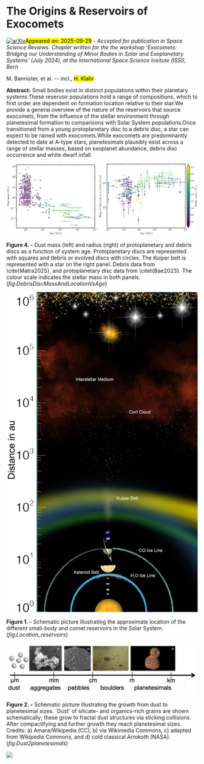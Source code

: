 <div class="macros" style="visibility:hidden;">
$\newcommand{\ensuremath}{}$
$\newcommand{\xspace}{}$
$\newcommand{\object}[1]{\texttt{#1}}$
$\newcommand{\farcs}{{.}''}$
$\newcommand{\farcm}{{.}'}$
$\newcommand{\arcsec}{''}$
$\newcommand{\arcmin}{'}$
$\newcommand{\ion}[2]{#1#2}$
$\newcommand{\textsc}[1]{\textrm{#1}}$
$\newcommand{\hl}[1]{\textrm{#1}}$
$\newcommand{\footnote}[1]{}$
$\newcommand{\aap}{{Astron. Astrophys.}}$
$\newcommand{\aapr}{{Astron. Astrophys. Rev.}}$
$\newcommand{\aj}{{Astron. J.}}$
$\newcommand{\apj}{{Astrophys. J.}}$
$\newcommand{\apjl}{{Astrophys. J. Lett.}}$
$\newcommand{\apjs}{{Astrophys. J. Supp. Ser.}}$
$\newcommand{\apss}{{Astrophys. Space Sci.}}$
$\newcommand{\araa}{{Annu. Rev. Astron. Astrophys.}}$
$\newcommand{\grl}{{Geophys. Res. Lett.}}$
$\newcommand{\icarus}{{Icarus}}$
$\newcommand{\iaucirc}{{Int. Astron. U. Circ.}}$
$\newcommand{\jgr}{{J. Geophys. Res.}}$
$\newcommand{\mnras}{{Mon. Not. Roy. Astron. Soc.}}$
$\newcommand{\na}{{New Astronomy}}$
$\newcommand{\nat}{{Nature}}$
$\newcommand{\pasj}{{Publ. Astron. Soc. Jap.}}$
$\newcommand{\pasp}{{Publ. Astron. Soc. Pac.}}$
$\newcommand{\planss}{{Plan. Spac. Sci.}}$
$\newcommand{\procspie}{{Proc. of SPIE}}$
$\newcommand{\solphys}{{Solar Phys.}}$
$\newcommand{\ssr}{{Space Sci. Rev.}}$
$\newcommand{\psj}{{Planet. Sci. J.}}$
$\newcommand{\prl}{{Phys. Rev. Lett.}}$
$\newcommand{\bain}{{Bull. Astron. Inst. Netherlands}}$
$\newcommand{\timCom}[1]{\textbf{{\color{red}[#1 - Tim]}}}$
$\newcommand{\red}[1]{\textcolor{red}{#1}}$
$\newcommand{\dimitriCom}[1]{\textbf{{\color{orange}[#1 - Dimitri]}}}$
$\newcommand{\orange}[1]{\textcolor{orange}{#1}}$
$\newcommand{\MattHCom}[1]{\textbf{{\color{teal}[#1 - Matt H.]}}}$
$\newcommand{\rk}[1]{\textbf{{\color{magenta}[#1 - RK]}}}$</div>



<div id="title">

# The Origins \& Reservoirs of Exocomets

</div>
<div id="comments">

[![arXiv](https://img.shields.io/badge/arXiv-2509.22541-b31b1b.svg)](https://arxiv.org/abs/2509.22541)<mark>Appeared on: 2025-09-29</mark> -  _Accepted for publication in Space Science Reviews. Chapter written for the the workshop 'Exocomets: Bridging our Understanding of Minor Bodies in Solar and Exoplanetary Systems' (July 2024), at the International Space Science Insitute (ISSI), Bern_

</div>
<div id="authors">

M. Bannister, et al. -- incl., <mark>H. Klahr</mark>

</div>
<div id="abstract">

**Abstract:** Small bodies exist in distinct populations within their planetary systems.These reservoir populations hold a range of compositions, which to first order are dependent on formation location relative to their star.We provide a general overview of the nature of the reservoirs that source exocomets, from the influence of the stellar environment through planetesimal formation to comparisons with Solar System populations.Once transitioned from a young protoplanetary disc to a debris disc, a star can expect to be rained with exocomets.While exocomets are predominantly detected to date at A-type stars, planetesimals plausibly exist across a range of stellar masses, based on exoplanet abundance, debris disc occurrence and white dwarf infall.

</div>

<div id="div_fig1">

<img src="tmp_2509.22541/./mDustAndWidthVsAge.png" alt="Fig4" width="100%"/>

**Figure 4. -** Dust mass (left) and radius (right) of protoplanetary and debris discs as a function of system age. Protoplanetary discs are represented with squares and debris or evolved discs with circles. The Kuiper belt is represented with a star on the right panel. Debris data from \cite{Matra2025}, and protoplanetary disc data from \citet{Bae2023}. The colour scale indicates the stellar mass in both panels.
     (*fig:DebrisDiscMassAndLocationVsAge*)

</div>
<div id="div_fig2">

<img src="tmp_2509.22541/./ExocometsInterstellar.jpg" alt="Fig1" width="100%"/>

**Figure 1. -** Schematic picture illustrating the approximate location of the different small-body and comet reservoirs in the Solar System.  (*fig:Location_reservoirs*)

</div>
<div id="div_fig3">

<img src="tmp_2509.22541/./Exocomet_Growth.png" alt="Fig2" width="100%"/>

**Figure 2. -** Schematic picture illustrating the growth from dust to planetesimal sizes.
    `Dust' of silicate- and organics-rich grains are shown schematically; these grow to fractal dust structures via sticking collisions.
    After compactifying and further growth they reach planetesimal sizes.
    Credits: a) Amara/Wikipedia (CC), b) via Wikimedia Commons, c) adapted from Wikipedia Commons, and d) cold classical Arrokoth (NASA). (*fig:Dust2planetesimals*)

</div><div id="qrcode"><img src=https://api.qrserver.com/v1/create-qr-code/?size=100x100&data="https://arxiv.org/abs/2509.22541"></div>